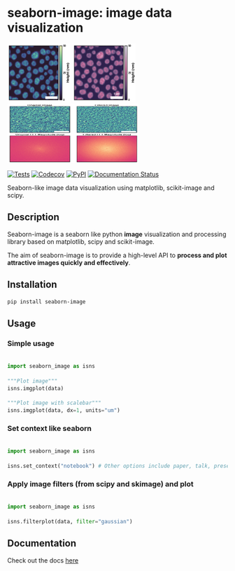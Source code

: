 # seaborn-image: image data visualization

<div class="row">

<a>
<img src="./examples/image_0.png" height="135" width="145">
</a>

<a>
<img src="./examples/image_1.png" height="135" width="145">
</a>

<a>
<img src="./examples/image_2.png" height="135" width="300">
</a>

</div>

[![Tests](https://github.com/SarthakJariwala/seaborn-image/workflows/Tests/badge.svg)](https://github.com/SarthakJariwala/seaborn-image/actions?workflow=Tests)
[![Codecov](https://codecov.io/gh/SarthakJariwala/seaborn-image/branch/master/graph/badge.svg)](https://codecov.io/gh/SarthakJariwala/seaborn-image)
[![PyPI](https://img.shields.io/pypi/v/seaborn-image.svg)](https://pypi.org/project/seaborn-image/)
[![Documentation Status](https://readthedocs.org/projects/seaborn-image/badge/?version=latest)](https://seaborn-image.readthedocs.io/en/latest/?badge=latest)

Seaborn-like image data visualization using matplotlib, scikit-image and scipy.

## Description

Seaborn-image is a seaborn like python **image** visualization and processing library
based on matplotlib, scipy and scikit-image.

The aim of seaborn-image is to provide a high-level API to **process and plot attractive images quickly and effectively**.


## Installation

```bash
pip install seaborn-image
```

## Usage
### Simple usage

```python

import seaborn_image as isns

"""Plot image"""
isns.imgplot(data)

"""Plot image with scalebar"""
isns.imgplot(data, dx=1, units="um")
```

### Set context like seaborn

```python

import seaborn_image as isns

isns.set_context("notebook") # Other options include paper, talk, presentation, poster
```

### Apply image filters (from scipy and skimage) and plot

```python

import seaborn_image as isns

isns.filterplot(data, filter="gaussian")
```

## Documentation
Check out the docs [here](https://seaborn-image.readthedocs.io/)
